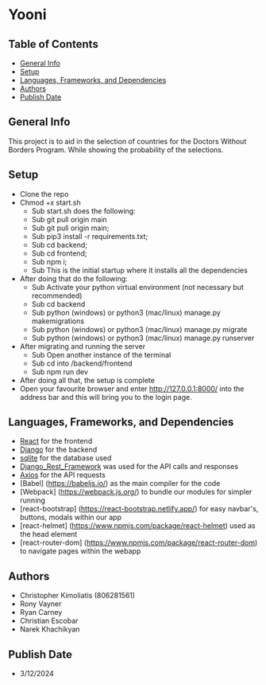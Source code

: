 # Yooni
## Table of Contents
* [General Info](#general-info)
* [Setup](#setup)
* [Languages, Frameworks, and Dependencies](#languages-frameworks-and-dependencies)
* [Authors](#authors)
* [Publish Date](#publish-date)
## General Info
This project is to aid in the selection of countries for the Doctors Without Borders Program.
While showing the probability of the selections. 
## Setup
* Clone the repo
* Chmod +x start.sh
    * Sub start.sh does the following:
    * Sub git pull origin main
    * Sub git pull origin main;
    * Sub pip3 install -r requirements.txt;
    * Sub cd backend;
    * Sub cd frontend;
    * Sub npm i;
    * Sub This is the initial startup where it installs all the dependencies
* After doing that do the following:
    * Sub Activate your python virtual environment (not necessary but recommended)
    * Sub cd backend
    * Sub python (windows) or python3 (mac/linux) manage.py makemigrations
    * Sub python (windows) or python3 (mac/linux) manage.py migrate
    * Sub python (windows) or python3 (mac/linux) manage.py runserver
* After migrating and running the server
    * Sub Open another instance of the terminal 
    * Sub cd into /backend/frontend
    * Sub npm run dev
* After doing all that, the setup is complete
* Open your favourite browser and enter http://127.0.0.1:8000/ into the address bar and this will bring you to the login page.
## Languages, Frameworks, and Dependencies
* [React](https://react.dev/) for the frontend 
* [Django](https://www.djangoproject.com/) for the backend 
* [sqlite](https://www.sqlite.org/) for the database used 
* [Django_Rest_Framework](https://www.django-rest-framework.org/) was used for the API calls and responses 
* [Axios](https://www.npmjs.com/package/axios) for the API requests 
* [Babel] (https://babeljs.io/) as the main compiler for the code
* [Webpack] (https://webpack.js.org/) to bundle our modules for simpler running
* [react-bootstrap] (https://react-bootstrap.netlify.app/) for easy navbar's, buttons, modals within our app
* [react-helmet] (https://www.npmjs.com/package/react-helmet) used as the head element 
* [react-router-dom] (https://www.npmjs.com/package/react-router-dom) to navigate pages within the webapp
## Authors
* Christopher Kimoliatis (806281561)
* Rony Vayner
* Ryan Carney
* Christian Escobar
* Narek Khachikyan
## Publish Date
* 3/12/2024

